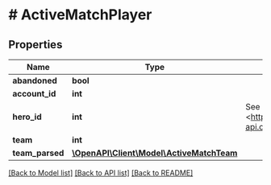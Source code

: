 # # ActiveMatchPlayer

## Properties

Name | Type | Description | Notes
------------ | ------------- | ------------- | -------------
**abandoned** | **bool** |  | [optional]
**account_id** | **int** |  | [optional]
**hero_id** | **int** | See more: &lt;https://assets.deadlock-api.com/v2/heroes&gt; | [optional]
**team** | **int** |  | [optional]
**team_parsed** | [**\OpenAPI\Client\Model\ActiveMatchTeam**](ActiveMatchTeam.md) |  | [optional]

[[Back to Model list]](../../README.md#models) [[Back to API list]](../../README.md#endpoints) [[Back to README]](../../README.md)
